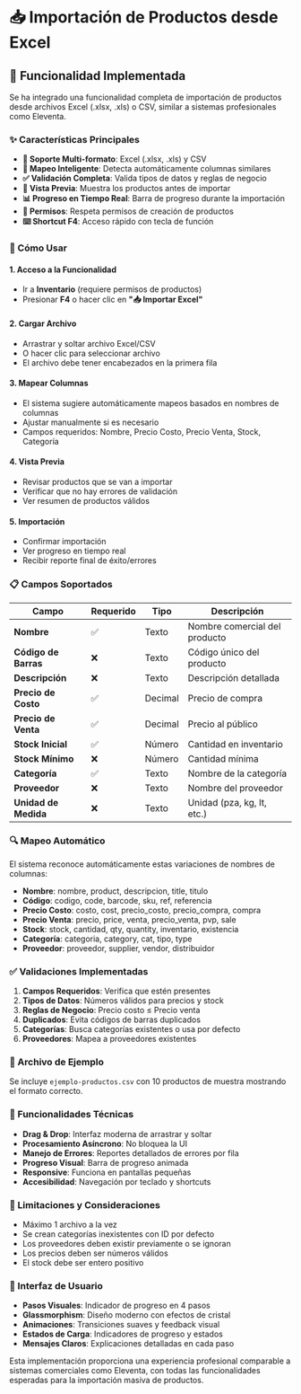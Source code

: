 # 📥 Importación de Productos desde Excel

## 🚀 Funcionalidad Implementada

Se ha integrado una funcionalidad completa de importación de productos desde archivos Excel (.xlsx, .xls) o CSV, similar a sistemas profesionales como Eleventa.

### ✨ Características Principales

- **📁 Soporte Multi-formato**: Excel (.xlsx, .xls) y CSV
- **🔗 Mapeo Inteligente**: Detecta automáticamente columnas similares
- **✅ Validación Completa**: Valida tipos de datos y reglas de negocio
- **👀 Vista Previa**: Muestra los productos antes de importar
- **📊 Progreso en Tiempo Real**: Barra de progreso durante la importación
- **🔐 Permisos**: Respeta permisos de creación de productos
- **⌨️ Shortcut F4**: Acceso rápido con tecla de función

### 🎯 Cómo Usar

#### 1. **Acceso a la Funcionalidad**
- Ir a **Inventario** (requiere permisos de productos)
- Presionar **F4** o hacer clic en **"📥 Importar Excel"**

#### 2. **Cargar Archivo**
- Arrastrar y soltar archivo Excel/CSV
- O hacer clic para seleccionar archivo
- El archivo debe tener encabezados en la primera fila

#### 3. **Mapear Columnas**
- El sistema sugiere automáticamente mapeos basados en nombres de columnas
- Ajustar manualmente si es necesario
- Campos requeridos: Nombre, Precio Costo, Precio Venta, Stock, Categoría

#### 4. **Vista Previa**
- Revisar productos que se van a importar
- Verificar que no hay errores de validación
- Ver resumen de productos válidos

#### 5. **Importación**
- Confirmar importación
- Ver progreso en tiempo real
- Recibir reporte final de éxito/errores

### 📋 Campos Soportados

| Campo | Requerido | Tipo | Descripción |
|-------|-----------|------|-------------|
| **Nombre** | ✅ | Texto | Nombre comercial del producto |
| **Código de Barras** | ❌ | Texto | Código único del producto |
| **Descripción** | ❌ | Texto | Descripción detallada |
| **Precio de Costo** | ✅ | Decimal | Precio de compra |
| **Precio de Venta** | ✅ | Decimal | Precio al público |
| **Stock Inicial** | ✅ | Número | Cantidad en inventario |
| **Stock Mínimo** | ❌ | Número | Cantidad mínima |
| **Categoría** | ✅ | Texto | Nombre de la categoría |
| **Proveedor** | ❌ | Texto | Nombre del proveedor |
| **Unidad de Medida** | ❌ | Texto | Unidad (pza, kg, lt, etc.) |

### 🔍 Mapeo Automático

El sistema reconoce automáticamente estas variaciones de nombres de columnas:

- **Nombre**: nombre, product, descripcion, title, titulo
- **Código**: codigo, code, barcode, sku, ref, referencia
- **Precio Costo**: costo, cost, precio_costo, precio_compra, compra
- **Precio Venta**: precio, price, venta, precio_venta, pvp, sale
- **Stock**: stock, cantidad, qty, quantity, inventario, existencia
- **Categoría**: categoria, category, cat, tipo, type
- **Proveedor**: proveedor, supplier, vendor, distribuidor

### ✅ Validaciones Implementadas

1. **Campos Requeridos**: Verifica que estén presentes
2. **Tipos de Datos**: Números válidos para precios y stock
3. **Reglas de Negocio**: Precio costo ≤ Precio venta
4. **Duplicados**: Evita códigos de barras duplicados
5. **Categorías**: Busca categorías existentes o usa por defecto
6. **Proveedores**: Mapea a proveedores existentes

### 📄 Archivo de Ejemplo

Se incluye `ejemplo-productos.csv` con 10 productos de muestra mostrando el formato correcto.

### 🔧 Funcionalidades Técnicas

- **Drag & Drop**: Interfaz moderna de arrastrar y soltar
- **Procesamiento Asíncrono**: No bloquea la UI
- **Manejo de Errores**: Reportes detallados de errores por fila
- **Progreso Visual**: Barra de progreso animada
- **Responsive**: Funciona en pantallas pequeñas
- **Accesibilidad**: Navegación por teclado y shortcuts

### 🚨 Limitaciones y Consideraciones

- Máximo 1 archivo a la vez
- Se crean categorías inexistentes con ID por defecto
- Los proveedores deben existir previamente o se ignoran
- Los precios deben ser números válidos
- El stock debe ser entero positivo

### 🎨 Interfaz de Usuario

- **Pasos Visuales**: Indicador de progreso en 4 pasos
- **Glassmorphism**: Diseño moderno con efectos de cristal
- **Animaciones**: Transiciones suaves y feedback visual
- **Estados de Carga**: Indicadores de progreso y estados
- **Mensajes Claros**: Explicaciones detalladas en cada paso

Esta implementación proporciona una experiencia profesional comparable a sistemas comerciales como Eleventa, con todas las funcionalidades esperadas para la importación masiva de productos.